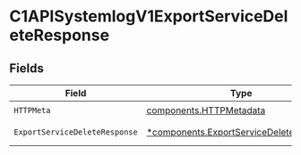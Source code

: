 # C1APISystemlogV1ExportServiceDeleteResponse


## Fields

| Field                                                                                             | Type                                                                                              | Required                                                                                          | Description                                                                                       |
| ------------------------------------------------------------------------------------------------- | ------------------------------------------------------------------------------------------------- | ------------------------------------------------------------------------------------------------- | ------------------------------------------------------------------------------------------------- |
| `HTTPMeta`                                                                                        | [components.HTTPMetadata](../../models/components/httpmetadata.md)                                | :heavy_check_mark:                                                                                | N/A                                                                                               |
| `ExportServiceDeleteResponse`                                                                     | [*components.ExportServiceDeleteResponse](../../models/components/exportservicedeleteresponse.md) | :heavy_minus_sign:                                                                                | Successful response                                                                               |